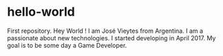 # hello-world
First repository.
Hey World ! I am José Vieytes from Argentina. I am a passionate about new technologies. 
I started developing in April 2017. My goal is to be some day a Game Developer. 
